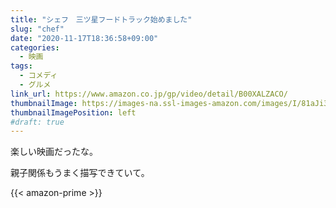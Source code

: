 ```yaml
---
title: "シェフ　三ツ星フードトラック始めました"
slug: "chef"
date: "2020-11-17T18:36:58+09:00"
categories:
  - 映画
tags:
  - コメディ
  - グルメ
link_url: https://www.amazon.co.jp/gp/video/detail/B00XALZACO/
thumbnailImage: https://images-na.ssl-images-amazon.com/images/I/81aJi3ruDcL._SX300_.jpg
thumbnailImagePosition: left
#draft: true
---
```

楽しい映画だったな。
<!--more-->
親子関係もうまく描写できていて。

{{< amazon-prime >}}
